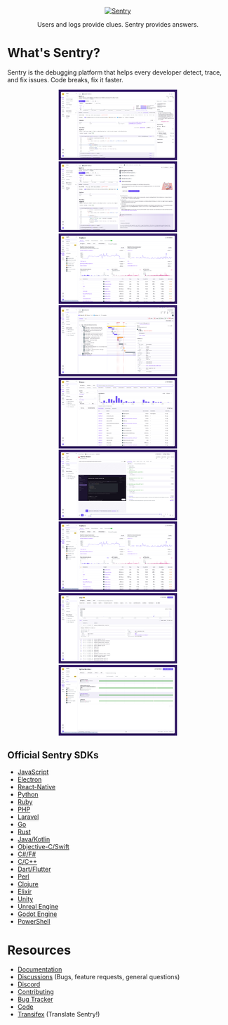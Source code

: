 <p align="center">
  <p align="center">
    <a href="https://sentry.io/?utm_source=github&utm_medium=logo" target="_blank">
      <img src="https://sentry-brand.storage.googleapis.com/sentry-wordmark-dark-280x84.png" alt="Sentry" width="280" height="84" />
    </a>
  </p>
  <p align="center">
    Users and logs provide clues. Sentry provides answers.
  </p>
</p>

# What's Sentry?

Sentry is the debugging platform that helps every developer detect, trace, and fix issues. Code breaks, fix it faster.

<p align="center">
  <img src="https://github.com/getsentry/sentry/raw/master/.github/screenshots/issue-details.png" width="270" />
  <img src="https://github.com/getsentry/sentry/raw/master/.github/screenshots/seer.png" width="270" />
  <img src="https://github.com/getsentry/sentry/raw/master/.github/screenshots/insights.png" width="270" />
  <img src="https://github.com/getsentry/sentry/raw/master/.github/screenshots/traces.png" width="270" />
  <img src="https://github.com/getsentry/sentry/raw/master/.github/screenshots/trace-explorer.png" width="270" />
  <img src="https://github.com/getsentry/sentry/raw/master/.github/screenshots/replays.png" width="270" />
  <img src="https://github.com/getsentry/sentry/raw/master/.github/screenshots/insights.png" width="270" />
  <img src="https://github.com/getsentry/sentry/raw/master/.github/screenshots/logs.png" width="270" />
  <img src="https://github.com/getsentry/sentry/raw/master/.github/screenshots/uptime.png" width="270" />
</p>

## Official Sentry SDKs

- [JavaScript](https://github.com/getsentry/sentry-javascript)
- [Electron](https://github.com/getsentry/sentry-electron/)
- [React-Native](https://github.com/getsentry/sentry-react-native)
- [Python](https://github.com/getsentry/sentry-python)
- [Ruby](https://github.com/getsentry/sentry-ruby)
- [PHP](https://github.com/getsentry/sentry-php)
- [Laravel](https://github.com/getsentry/sentry-laravel)
- [Go](https://github.com/getsentry/sentry-go)
- [Rust](https://github.com/getsentry/sentry-rust)
- [Java/Kotlin](https://github.com/getsentry/sentry-java)
- [Objective-C/Swift](https://github.com/getsentry/sentry-cocoa)
- [C\#/F\#](https://github.com/getsentry/sentry-dotnet)
- [C/C++](https://github.com/getsentry/sentry-native)
- [Dart/Flutter](https://github.com/getsentry/sentry-dart)
- [Perl](https://github.com/getsentry/perl-raven)
- [Clojure](https://github.com/getsentry/sentry-clj/)
- [Elixir](https://github.com/getsentry/sentry-elixir)
- [Unity](https://github.com/getsentry/sentry-unity)
- [Unreal Engine](https://github.com/getsentry/sentry-unreal)
- [Godot Engine](https://github.com/getsentry/sentry-godot)
- [PowerShell](https://github.com/getsentry/sentry-powershell)

# Resources

- [Documentation](https://docs.sentry.io/)
- [Discussions](https://github.com/getsentry/sentry/discussions) (Bugs, feature requests,
  general questions)
- [Discord](https://discord.gg/PXa5Apfe7K)
- [Contributing](https://docs.sentry.io/internal/contributing/)
- [Bug Tracker](https://github.com/getsentry/sentry/issues)
- [Code](https://github.com/getsentry/sentry)
- [Transifex](https://www.transifex.com/getsentry/sentry/) (Translate
  Sentry\!)
